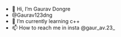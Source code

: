 - 👋 Hi, I’m Gaurav Dongre 
-    @Gaurav123dng
- 🌱 I’m currently learning c++
- 📫 How to reach me in insta @gaur_av.23_

<!---
Gaurav123dng/Gaurav123dng is a ✨ special ✨ repository because its `README.md` (this file) appears on your GitHub profile.
You can click the Preview link to take a look at your changes.
--->
